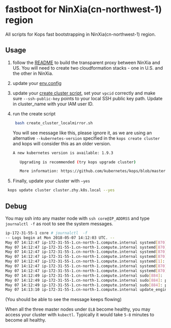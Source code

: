 # fastboot for NinXia(cn-northwest-1) region

All scripts for Kops fast bootstrapping in NinXia(cn-northwest-1) region.

## Usage

1. follow the [README](https://github.com/bnusunny/kops-bjs/blob/master/transparent-proxy/README.md) to build the transparent proxy between NinXia and US. You will need to create two cloudformation stacks - one in U.S. and the other in NinXia.

2. update your [env.config](https://github.com/bnusunny/kops-bjs/blob/master/zhy-fastboot/env.config)

3. update your [create cluster script](https://github.com/bnusunny/kops-bjs/blob/master/zhy-fastboot/create_cluster_localmirror.sh), set your `vpcid` correctly and make sure `--ssh-public-key` points to your local SSH public key path. Update <iam-id> in cluster_name with your IAM user ID.

4. run the create script

   ```bash
    bash create_cluster_localmirror.sh
   ```

   You will see message like this, please ignore it, as we are using an alternative `--kubernetes-version` specified in the `kops create cluster` and kops will consider this as an older version.

   ```bash
   A new kubernetes version is available: 1.9.3

      Upgrading is recommended (try kops upgrade cluster)

      More information: https://github.com/kubernetes/kops/blob/master/permalinks/upgrade_k8s.md#1.9.3

   ```

5. Finally, update your cluster with `—yes`

```bash
 kops update cluster cluster.zhy.k8s.local --yes
```

## Debug

You may ssh into any master node with `ssh core@IP_ADDRSS` and type `journalctl -f` as root to see the system messages.

```bash
ip-172-31-55-1 core # journalctl  -f
-- Logs begin at Mon 2018-05-07 14:12:03 UTC. --
May 07 14:12:47 ip-172-31-55-1.cn-north-1.compute.internal systemd[870]: Reached target Paths.
May 07 14:12:47 ip-172-31-55-1.cn-north-1.compute.internal systemd[870]: Reached target Sockets.
May 07 14:12:47 ip-172-31-55-1.cn-north-1.compute.internal systemd[870]: Reached target Timers.
May 07 14:12:47 ip-172-31-55-1.cn-north-1.compute.internal systemd[870]: Reached target Basic System.
May 07 14:12:47 ip-172-31-55-1.cn-north-1.compute.internal systemd[1]: Started User Manager for UID 500.
May 07 14:12:47 ip-172-31-55-1.cn-north-1.compute.internal systemd[870]: Reached target Default.
May 07 14:12:47 ip-172-31-55-1.cn-north-1.compute.internal systemd[870]: Startup finished in 39ms.
May 07 14:12:49 ip-172-31-55-1.cn-north-1.compute.internal sudo[884]:     core : TTY=pts/0 ; PWD=/home/core ; USER=root ; COMMAND=/bin/bash
May 07 14:12:49 ip-172-31-55-1.cn-north-1.compute.internal sudo[884]: pam_unix(sudo:session): session opened for user root by core(uid=0)
May 07 14:12:49 ip-172-31-55-1.cn-north-1.compute.internal sudo[884]: pam_systemd(sudo:session): Cannot create session: Already running in a session
May 07 14:13:10 ip-172-31-55-1.cn-north-1.compute.internal update_engine[725]: I0507 14:13:10.124577   725 update_attempter.cc:493] Updating boot flags...
```

(You should be able to see the message keeps flowing)

When all the three master nodes under `ELB` become healthy, you may access your cluster with `kubectl`. Typically it would take `5-8` minutes to become all healthy.
